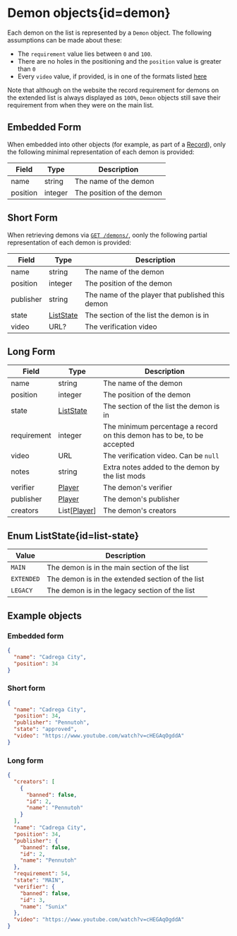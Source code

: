 <div class='panel fade js-scroll-anim' data-anim='fade'>

# Demon objects{id=demon}

Each demon on the list is represented by a `Demon` object. The following assumptions can be made about these:

- The `requirement` value lies between `0` and `100`.
- There are no holes in the positioning and the `position` value is greater than `0`
- Every `video` value, if provided, is in one of the formats listed [here](/documentation/#video)

Note that although on the website the record requirement for demons on the extended list is always displayed as `100%`,
`Demon` objects still save their requirement from when they were on the main list.

## Embedded Form

When embedded into other objects (for example, as part of a [Record](/documentation/objects/#record)), only the following minimal representation of each demon is provided:

| Field    | Type    | Description               |
| -------- | ------- | ------------------------- |
| name     | string  | The name of the demon     |
| position | integer | The position of the demon |

## Short Form

When retrieving demons via [`GET /demons/`](/documentation/demons/#get-demons), oonly the following partial representation of each demon is provided:

| Field     | Type                     | Description                                      |
| --------- | ------------------------ | ------------------------------------------------ |
| name      | string                   | The name of the demon                            |
| position  | integer                  | The position of the demon                        |
| publisher | string                   | The name of the player that published this demon |
| state     | [ListState](#list-state) | The section of the list the demon is in          |
| video     | URL?                     | The verification video                           |

## Long Form

| Field       | Type                     | Description                                                             |
| ----------- | ------------------------ | ----------------------------------------------------------------------- |
| name        | string                   | The name of the demon                                                   |
| position    | integer                  | The position of the demon                                               |
| state       | [ListState](#list-state) | The section of the list the demon is in                                 |
| requirement | integer                  | The minimum percentage a record on this demon has to be, to be accepted |
| video       | URL                      | The verification video. Can be `null`                                   |
| notes       | string                   | Extra notes added to the demon by the list mods                         |
| verifier    | [Player](#player)        | The demon's verifier                                                    |
| publisher   | [Player](#player)        | The demon's publisher                                                   |
| creators    | List[[Player](#player)]  | The demon's creators                                                    |

## Enum ListState{id=list-state}

| Value      | Description                                      |
| ---------- | ------------------------------------------------ |
| `MAIN`     | The demon is in the main section of the list     |
| `EXTENDED` | The demon is in the extended section of the list |
| `LEGACY`   | The demon is in the legacy section of the list   |

## Example objects

### Embedded form

```json
{
  "name": "Cadrega City",
  "position": 34
}
```

### Short form

```json
{
  "name": "Cadrega City",
  "position": 34,
  "publisher": "Pennutoh",
  "state": "approved",
  "video": "https://www.youtube.com/watch?v=cHEGAqOgddA"
}
```

### Long form

```json
{
  "creators": [
    {
      "banned": false,
      "id": 2,
      "name": "Pennutoh"
    }
  ],
  "name": "Cadrega City",
  "position": 34,
  "publisher": {
    "banned": false,
    "id": 2,
    "name": "Pennutoh"
  },
  "requirement": 54,
  "state": "MAIN",
  "verifier": {
    "banned": false,
    "id": 3,
    "name": "Sunix"
  },
  "video": "https://www.youtube.com/watch?v=cHEGAqOgddA"
}
```

</div>

